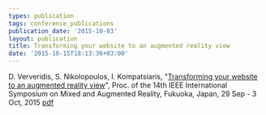 ```yaml
---
types: publication
tags: conference_publications
publication_date: '2015-10-03'
layout: publication
title: Transforming your website to an augmented reality view
date: '2015-10-15T18:13:36+03:00'
---
```

D. Ververidis, S. Nikolopoulos, I. Kompatsiaris, "<a href="https://dx.doi.org/10.1109/ISMAR.2015.33">Transforming your website to an augmented reality view</a>", Proc. of the 14th IEEE International Symposium on Mixed and Augmented Reality, Fukuoka, Japan, 29 Sep - 3 Oct, 2015 <a href="/files/VerveridisISMAR15_POSTER.pdf">pdf</a>
